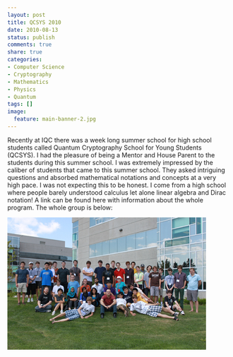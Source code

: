 ```yaml
---
layout: post
title: QCSYS 2010
date: 2010-08-13
status: publish
comments: true
share: true
categories:
- Computer Science
- Cryptography
- Mathematics
- Physics
- Quantum
tags: []
image:
  feature: main-banner-2.jpg
---
```


Recently at IQC there was a week long summer school for high school students called Quantum Cryptography School for Young Students (QCSYS). I had the pleasure of being a Mentor and House Parent to the students during this summer school. I was extremely impressed by the caliber of students that came to this summer school. They asked intriguing questions and absorbed mathematical notations and concepts at a very high pace. I was not expecting this to be honest. I come from a high school where people barely understood calculus let alone linear algebra and Dirac notation! A link can be found here with information about the whole program. The whole group is below:

<img src="/assets/QCSYS2010.jpg" />
